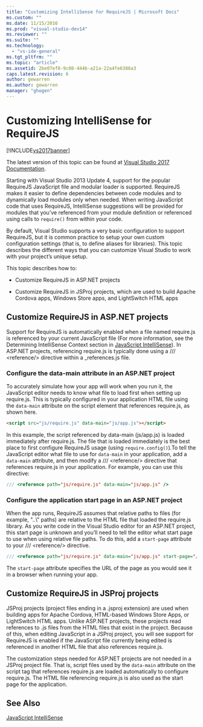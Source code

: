 ```yaml
---
title: "Customizing IntelliSense for RequireJS | Microsoft Docs"
ms.custom: ""
ms.date: 11/15/2016
ms.prod: "visual-studio-dev14"
ms.reviewer: ""
ms.suite: ""
ms.technology: 
  - "vs-ide-general"
ms.tgt_pltfrm: ""
ms.topic: "article"
ms.assetid: 2be07ef8-9c08-444b-a21a-22a4fe6386a3
caps.latest.revision: 6
author: gewarren
ms.author: gewarren
manager: "ghogen"
---
```

# Customizing IntelliSense for RequireJS
[!INCLUDE[vs2017banner](../includes/vs2017banner.md)]

The latest version of this topic can be found at [Visual Studio 2017 Documentation](/visualstudio/).  
  
Starting with Visual Studio 2013 Update 4, support for the popular RequireJS JavaScript file and modular loader is supported. RequireJS makes it easier to define dependencies between code modules and to dynamically load modules only when needed. When writing JavaScript code that uses RequireJS, IntelliSense suggestions will be provided for modules that you’ve referenced from your module definition or referenced using calls to `require()` from within your code.  
  
 By default, Visual Studio supports a very basic configuration to support RequireJS, but it is common practice to setup your own custom configuration settings (that is, to define aliases for libraries). This topic describes the different ways that you can customize Visual Studio to work with your project’s unique setup.  
  
 This topic describes how to:  
  
-   Customize RequireJS in ASP.NET projects  
  
-   Customize RequireJS in JSProj projects, which are used to build Apache Cordova apps, Windows Store apps, and LightSwitch HTML apps  
  
## Customize RequireJS in ASP.NET projects  
 Support for RequireJS is automatically enabled when a file named require.js is referenced by your current JavaScript file (For more information, see the Determining IntelliSense Context section in [JavaScript IntelliSense](../ide/javascript-intellisense.md)). In ASP.NET projects, referencing require.js is typically done using a /// \<reference/> directive within a _references.js file.  
  
### Configure the data-main attribute in an ASP.NET project  
 To accurately simulate how your app will work when you run it, the JavaScript editor needs to know what file to load first when setting up require.js. This is typically configured in your application HTML file using the `data-main` attribute on the script element that references require.js, as shown here.  
  
```html  
<script src="js/require.js" data-main="js/app.js"></script>  
```  
  
 In this example, the script referenced by data-main (js/app.js) is loaded immediately after require.js. The file that is loaded immediately is the best place to first configure RequireJS usage (using `require.config()`).To tell the JavaScript editor what file to use for `data-main` in your application, add a `data-main` attribute, and then modify a /// \<reference/> directive that references require.js in your application. For example, you can use this directive:  
  
```javascript  
/// <reference path="js/require.js" data-main="js/app.js" />  
```  
  
### Configure the application start page in an ASP.NET project  
 When the app runs, RequireJS assumes that relative paths to files (for example, "..\\" paths) are relative to the HTML file that loaded the require.js library. As you write code in the Visual Studio editor for an ASP.NET project, this start page is unknown and you’ll need to tell the editor what start page to use when using relative file paths. To do this, add a `start-page` attribute to your /// \<reference/> directive.  
  
```javascript  
/// <reference path="js/require.js" data-main="js/app.js" start-page="/app/index.html" />  
```  
  
 The `start-page` attribute specifies the URL of the page as you would see it in a browser when running your app.  
  
## Customize RequireJS in JSProj projects  
 JSProj projects (project files ending in a .jsproj extension) are used when building apps for Apache Cordova, HTML-based Windows Store Apps, or LightSwitch HTML apps. Unlike ASP.NET projects, these projects read references to .js files from the HTML files that exist in the project. Because of this, when editing JavaScript in a JSProj project, you will see support for RequireJS is enabled if the JavaScript file currently being edited is referenced in another HTML file that also references require.js.  
  
 The customization steps needed for ASP.NET projects are not needed in a JSProj project file. That is, script files used by the `data-main` attribute on the script tag that references require.js are loaded automatically to configure require.js. The HTML file referencing require.js is also used as the start page for the application.  
  
## See Also  
 [JavaScript IntelliSense](../ide/javascript-intellisense.md)



